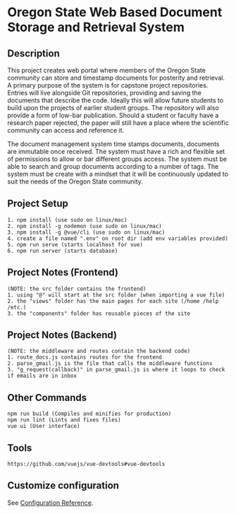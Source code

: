 # Oregon State Web Based Document Storage and Retrieval System

## Description
This project creates web portal where members of the Oregon State community can store and timestamp documents for posterity and retrieval. A primary purpose of the system is for capstone project repositories. Entries will live alongside Git repositories, providing and saving the documents that describe the code. Ideally this will allow future students to build upon the projects of earlier student groups. The repository will also provide a form of low-bar publication. Should a student or faculty have a research paper rejected, the paper will still have a place where the scientific community can access and reference it.

The document management system time stamps documents, documents are immutable once received. The system must have a rich and flexible set of permissions to allow or bar different groups access. The system must be able to search and group documents according to a number of tags. The system must be create with a mindset that it will be continuously updated to suit the needs of the Oregon State community.

## Project Setup
```
1. npm install (use sudo on linux/mac)
2. npm install -g nodemon (use sudo on linux/mac)
3. npm install -g @vue/cli (use sudo on linux/mac)
4. create a file named ".env" on root dir (add env variables provided)
5. npm run serve (starts localhost for vue)
6. npm run server (starts database)
```

## Project Notes (Frontend)
```
(NOTE: the src folder contains the frontend)
1. using "@" will start at the src folder (when importing a vue file)
2. the "views" folder has the main pages for each site (/home /help /etc.)
3. the "components" folder has reusable pieces of the site
```

## Project Notes (Backend)
```
(NOTE: the middleware and routes contain the backend code)
1. route_docs.js contains routes for the frontend
2. parse_gmail.js is the file that calls the middleware functions
3. "g_request(callback)" in parse_gmail.js is where it loops to check if emails are in inbox
```


## Other Commands
```
npm run build (Compiles and minifies for production)
npm run lint (Lints and fixes files)
vue ui (User interface)
```

## Tools
```
https://github.com/vuejs/vue-devtools#vue-devtools
```

## Customize configuration
See [Configuration Reference](https://cli.vuejs.org/config/).

